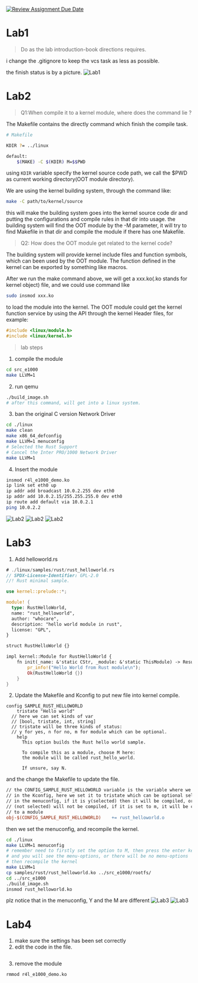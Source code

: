 [![Review Assignment Due Date](https://classroom.github.com/assets/deadline-readme-button-22041afd0340ce965d47ae6ef1cefeee28c7c493a6346c4f15d667ab976d596c.svg)](https://classroom.github.com/a/VsbltiDW)


# Lab1
> Do as the lab introduction-book directions requires.

i change the .gitignore to keep the vcs task as less as possible.

the finish status is by a picture.
![Lab1](images/001.png)



# Lab2
> Q1:When compile it to a kernel module, where does the command lie ?

The Makefile contains the directly command which finish the compile task.
```bash
# Makefile

KDIR ?= ../linux

default:
	$(MAKE) -C $(KDIR) M=$$PWD

```
using `KDIR` variable specify the kernel source code path, we call the $PWD as current working directory(OOT module directory).

We are using the kernel building system, through the command like:
```bash
make -C path/to/kernel/source
```
this will make the building system goes into the kernel source code dir and putting the configurations and compile rules in that dir into usage. the building system will find the OOT module by the -M parameter, it will try to find Makefile in that dir and compile the  module if there has one Makefile.

> Q2: How does the OOT module get related to the kernel code?


The building system will provide kernel include files and function symbols, which can been used by the OOT module.
The function defined in the kernel can be exported by something like macros.

After we run the make command above, we will get a xxx.ko(.ko stands for kernel object) file, and we could use command like
```bash
sudo insmod xxx.ko
```
to load the module into the kernel. The OOT module could get the kernel function service by using the API through the kernel Header files, for example:
```C
#include <linux/module.h>
#include <linux/kernel.h>
```

> lab steps

1. compile the module 
```bash
cd src_e1000
make LLVM=1
```

2. run qemu
```bash
./build_image.sh
# after this command, will get into a linux system.
```

3. ban the original C version Network Driver
```bash
cd ./linux
make clean
make x86_64_defconfig
make LLVM=1 menuconfig
# Selected the Rust Support
# Cancel the Inter PRO/1000 Network Driver
make LLVM=1
```

4. Insert the module
```bash
insmod r4l_e1000_demo.ko
ip link set eth0 up
ip addr add broadcast 10.0.2.255 dev eth0
ip addr add 10.0.2.15/255.255.255.0 dev eth0 
ip route add default via 10.0.2.1
ping 10.0.2.2
```

![Lab2](images/002.png)
![Lab2](images/003.png)
![Lab2](images/004.png)

# Lab3
1. Add helloworld.rs
```rust
# ./linux/samples/rust/rust_helloworld.rs
// SPDX-License-Identifier: GPL-2.0
//! Rust minimal sample.

use kernel::prelude::*;

module! {
  type: RustHelloWorld,
  name: "rust_helloworld",
  author: "whocare",
  description: "hello world module in rust",
  license: "GPL",
}

struct RustHelloWorld {}

impl kernel::Module for RustHelloWorld {
    fn init(_name: &'static CStr, _module: &'static ThisModule) -> Result<Self> {
        pr_info!("Hello World from Rust module\n");
        Ok(RustHelloWorld {})
    }
}

```

2. Update the Makefile and Kconfig to put new file into kernel compile.

```Kconfig
config SAMPLE_RUST_HELLOWORLD
	tristate "Hello world"
  // here we can set kinds of var
  // [bool, tristate, int, string]
  // tristate will be three kinds of status:
  // y for yes, n for no, m for module which can be optional.
	help
	  This option builds the Rust hello world sample.

	  To compile this as a module, choose M here:
	  the module will be called rust_hello_world.

	  If unsure, say N.
```

and the change the Makefile to update the file.
```Makefile
// the CONFIG_SAMPLE_RUST_HELLOWORLD variable is the variable where we set 
// in the Kconfig, here we set it to tristate which can be optional selected
// in the menuconfig, if it is y(selected) then it will be compiled, or n
// (not selected) will not be compiled, if it is set to m, it will be compile 
// to a module
obj-$(CONFIG_SAMPLE_RUST_HELLOWORLD)	+= rust_helloworld.o
```
then we set the menuconfig, and recompile the kernel.
```bash
cd ./linux
make LLVM=1 menuconfig
# remember need to firstly set the option to M, then press the enter key
# and you will see the menu-options, or there will be no menu-options
# then recompile the kernel
make LLVM=1
cp samples/rust/rust_helloworld.ko ../src_e1000/rootfs/
cd ../src_e1000
./build_image.sh
insmod rust_helloworld.ko
```
plz notice that in the menuconfig, Y and the M are different
![Lab3](images/005.png)
![Lab3](images/006.png)


# Lab4
1. make sure the settings has been set correctly
2. edit the code in the file.
```rust

```
3. remove the module
```bash
rmmod r4l_e1000_demo.ko
```